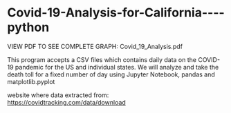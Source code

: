 # Covid-19-Analysis-for-California----python

VIEW PDF TO SEE COMPLETE GRAPH: Covid_19_Analysis.pdf

This program accepts a CSV files which contains daily data on the COVID-19 pandemic for the US and individual states. We will analyze and take the death toll for a fixed number of day using Jupyter Notebook, pandas and matplotlib.pyplot 


website where data extracted from: https://covidtracking.com/data/download
